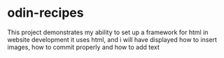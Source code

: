 # odin-recipes
This project demonstrates my ability to set up a framework for html in website development
it uses html, and i will have displayed how to insert images, how to commit properly
and how to add text
